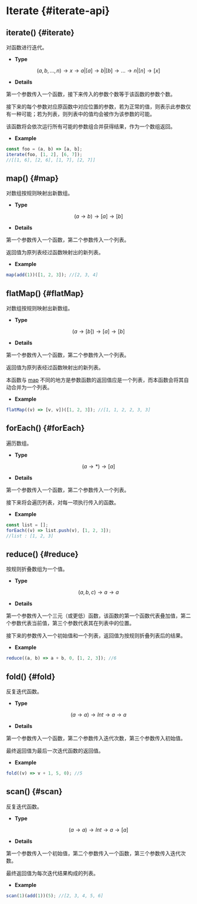 # Iterate {#iterate-api}

## iterate() {#iterate}

对函数进行迭代。

- **Type**

$$(a,b,...,n)\rightarrow x\rightarrow a|[a]\rightarrow b|[b]\rightarrow ...\rightarrow n|[n]\rightarrow [x]$$

- **Details**

第一个参数传入一个函数，接下来传入的参数个数等于该函数的参数个数。

接下来的每个参数对应原函数中对应位置的参数，若为正常的值，则表示此参数仅有一种可能；若为列表，则列表中的值均会被作为该参数的可能。

该函数将会依次运行所有可能的参数组合并获得结果，作为一个数组返回。

- **Example**

```js
const foo = (a, b) => [a, b];
iterate(foo, [1, 2], [6, 7]);
//[[1, 6], [2, 6], [1, 7], [2, 7]]
```

## map() {#map}

对数组按规则映射出新数组。

- **Type**

$$(a\rightarrow b)\rightarrow [a]\rightarrow [b]$$

- **Details**

第一个参数传入一个函数，第二个参数传入一个列表。

返回值为原列表经过函数映射出的新列表。

- **Example**

```js
map(add(1))([1, 2, 3]); //[2, 3, 4]
```

## flatMap() {#flatMap}

对数组按规则映射出新数组。

- **Type**

$$(a\rightarrow [b])\rightarrow [a]\rightarrow [b]$$

- **Details**

第一个参数传入一个函数，第二个参数传入一个列表。

返回值为原列表经过函数映射出的新列表。

本函数与 [map](#map) 不同的地方是参数函数的返回值应是一个列表，而本函数会将其自动合并为一个列表。

- **Example**

```js
flatMap((v) => [v, v])([1, 2, 3]); //[1, 1, 2, 2, 3, 3]
```

## forEach() {#forEach}

遍历数组。

- **Type**

$$(a\rightarrow *)\rightarrow [a]$$

- **Details**

第一个参数传入一个函数，第二个参数传入一个列表。

接下来将会遍历列表，对每一项执行传入的函数。

- **Example**

```js
const list = [];
forEach((v) => list.push(v), [1, 2, 3]);
//list : [1, 2, 3]
```

## reduce() {#reduce}

按规则折叠数组为一个值。

- **Type**

$$(a,b,c)\rightarrow a \rightarrow a$$

- **Details**

第一个参数传入一个三元（或更低）函数，该函数的第一个函数代表叠加值，第二个参数代表当前值，第三个参数代表其在列表中的位置。

接下来的参数传入一个初始值和一个列表，返回值为按规则折叠列表后的结果。

- **Example**

```js
reduce((a, b) => a + b, 0, [1, 2, 3]); //6
```

## fold() {#fold}

反复迭代函数。

- **Type**

$$(a\rightarrow a)\rightarrow Int\rightarrow a\rightarrow a$$

- **Details**

第一个参数传入一个函数，第二个参数传入迭代次数，第三个参数传入初始值。

最终返回值为最后一次迭代函数的返回值。

- **Example**

```js
fold((v) => v + 1, 5, 0); //5
```

## scan() {#scan}

反复迭代函数。

- **Type**

$$(a\rightarrow a)\rightarrow Int\rightarrow a\rightarrow [a]$$

- **Details**

第一个参数传入一个初始值，第二个参数传入一个函数，第三个参数传入迭代次数。

最终返回值为每次迭代结果构成的列表。

- **Example**

```js
scan(1)(add(1))(5); //[2, 3, 4, 5, 6]
```
